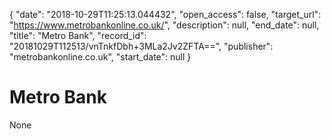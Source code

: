 {
  "date": "2018-10-29T11:25:13.044432", 
  "open_access": false, 
  "target_url": "https://www.metrobankonline.co.uk/", 
  "description": null, 
  "end_date": null, 
  "title": "Metro Bank", 
  "record_id": "20181029T112513/vnTnkfDbh+3MLa2Jv2ZFTA==", 
  "publisher": "metrobankonline.co.uk", 
  "start_date": null
}

# Metro Bank

None